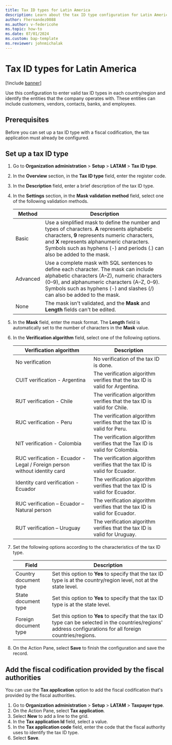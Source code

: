 ```yaml
---
title: Tax ID types for Latin America 
description: Learn about the tax ID type configuration for Latin America, including prerequisites and a process for setting up a tax ID type.
author: Fhernandez0088
ms.author: v-federicohe 
ms.topic: how-to
ms.date: 07/01/2024
ms.custom: bap-template
ms.reviewer: johnmichalak
---
```


# Tax ID types for Latin America

[!include [banner](../../includes/banner.md)]

Use this configuration to enter valid tax ID types in each country/region and identify the entities that the company operates with. These entities can include customers, vendors, contacts, banks, and employees.

## Prerequisites

Before you can set up a tax ID type with a fiscal codification, the tax application must already be configured.

## Set up a tax ID type

1. Go to **Organization administration** \> **Setup** \> **LATAM** \> **Tax ID type**.
2. In the **Overview** section, in the **Tax ID type** field, enter the register code.
3. In the **Description** field, enter a brief description of the tax ID type.
4. In the **Settings** section, in the **Mask validation method** field, select one of the following validation methods.

    | Method   | Description |
    |----------|-------------|
    | Basic    | Use a simplified mask to define the number and types of characters. **A** represents alphabetic characters, **9** represents numeric characters, and **X** represents alphanumeric characters. Symbols such as hyphens (-) and periods (.) can also be added to the mask. |
    | Advanced | Use a complete mask with SQL sentences to define each character. The mask can include alphabetic characters (A–Z), numeric characters (0–9), and alphanumeric characters (A–Z, 0–9). Symbols such as hyphens (-) and slashes (/) can also be added to the mask. |
    | None     | The mask isn't validated, and the **Mask** and **Length** fields can't be edited. |

5. In the **Mask** field, enter the mask format. The **Length** field is automatically set to the number of characters in the **Mask** value.
6. In the **Verification algorithm** field, select one of the following options.

    | Verification algorithm                                                    | Description |
    |---------------------------------------------------------------------------|-------------|
    | No verification                                                           | No verification of the tax ID is done. |
    | CUIT verification - Argentina                                             | The verification algorithm verifies that the tax ID is valid for Argentina. |
    | RUT verification - Chile                                                  | The verification algorithm verifies that the tax ID is valid for Chile. |
    | RUC verification - Peru                                                   | The verification algorithm verifies that the tax ID is valid for Peru. |
    | NIT verification - Colombia                                               | The verification algorithm verifies that the Tax ID is valid for Colombia. |
    | RUC verification - Ecuador - Legal / Foreign person without identity card | The verification algorithm verifies that the tax ID is valid for Ecuador. |
    | Identity card verification - Ecuador                                      | The verification algorithm verifies that the tax ID is valid for Ecuador. |
    | RUC verification – Ecuador – Natural person                               | The verification algorithm verifies that the tax ID is valid for Ecuador. |
    | RUT verification – Uruguay                                                | The verification algorithm verifies that the tax ID is valid for Uruguay. |

7. Set the following options according to the characteristics of the tax ID type.

    | Field                 | Description |
    |-----------------------|-------------|
    | Country document type | Set this option to **Yes** to specify that the tax ID type is at the country/region level, not at the state level. |
    | State document type   | Set this option to **Yes** to specify that the tax ID type is at the state level. |
    | Foreign document type | Set this option to **Yes** to specify that the tax ID type can be selected in the countries/regions' address configurations for all foreign countries/regions. |

9. On the Action Pane, select **Save** to finish the configuration and save the record.

## Add the fiscal codification provided by the fiscal authorities

You can use the **Tax application** option to add the fiscal codification that's provided by the fiscal authorities.

1. Go to **Organization administration** \> **Setup** \> **LATAM** \> **Taxpayer type**.
2. On the Action Pane, select **Tax application**.
3. Select **New** to add a line to the grid.
4. In the **Tax application Id** field, select a value.
5. In the **Tax application code** field, enter the code that the fiscal authority uses to identify the tax ID type.
6. Select **Save**.
